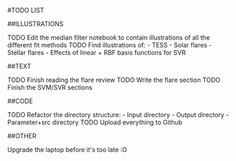 #TODO LIST

##ILLUSTRATIONS

TODO Edit the median filter notebook to contain illustrations of all the different fit methods
TODO Find illustrations of:
	- TESS
	- Solar flares
	- Stellar flares
	- Effects of linear + RBF basis functions for SVR

##TEXT

TODO Finish reading the flare review
TODO Write the flare section
TODO Finish the SVM/SVR sections

##CODE

TODO Refactor the directory structure:
	- Input directory
	- Output directory
	- Parameter+src directory
TODO Upload everything to Github

##OTHER

Upgrade the laptop before it's too late :O
